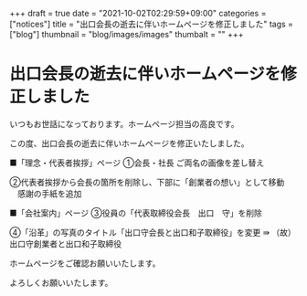 +++
draft = true
date = "2021-10-02T02:29:59+09:00"
categories = ["notices"]
title = "出口会長の逝去に伴いホームページを修正しました"
tags = ["blog"]
thumbnail = "blog/images/images"
thumbalt = ""
+++
# 出口会長の逝去に伴いホームページを修正しました


いつもお世話になっております。ホームページ担当の高良です。 

この度、出口会長の逝去に伴いホームページを修正いたしました。

■「理念・代表者挨拶」ページ
①会長・社長 ご両名の画像を差し替え

②代表者挨拶から会長の箇所を削除し、下部に「創業者の想い」として移動
　感謝の手紙を追加

■「会社案内」ページ
③役員の「代表取締役会長　出口　守」を削除

④「沿革」の写真のタイトル「出口守会長と出口和子取締役」を変更
 ⇛ （故）出口守創業者と出口和子取締役

ホームページをご確認お願いいたします。

よろしくお願いいたします。




